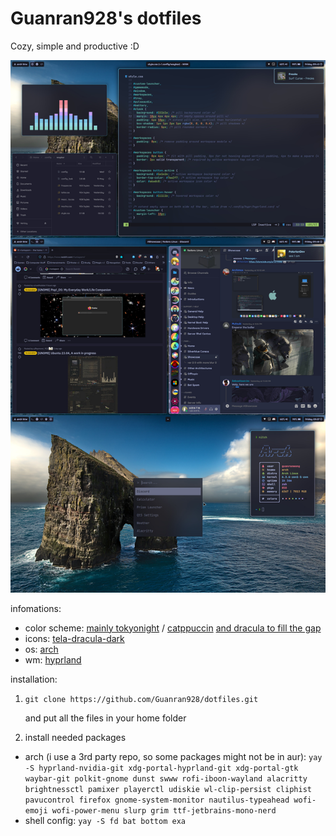# Guanran928's dotfiles
Cozy, simple and productive :D

![Screenshot, 06/09/2023](/assets/screenshot.jpg)

infomations:
- color scheme: [mainly tokyonight](https://github.com/folke/tokyonight.nvim) / [catppuccin](https://github.com/catppuccin/catppuccin) [and dracula to fill the gap](https://draculatheme.com/)
- icons: [tela-dracula-dark](https://github.com/vinceliuice/Tela-icon-theme)
- os: [arch](https://archlinux.org/)
- wm: [hyprland](https://hyprland.org/)

installation:
1. `git clone https://github.com/Guanran928/dotfiles.git`

    and put all the files in your home folder
2. install needed packages
- arch (i use a 3rd party repo, so some packages might not be in aur):
`yay -S hyprland-nvidia-git xdg-portal-hyprland-git xdg-portal-gtk waybar-git polkit-gnome dunst swww rofi-iboon-wayland alacritty brightnessctl pamixer playerctl udiskie wl-clip-persist cliphist pavucontrol firefox gnome-system-monitor nautilus-typeahead wofi-emoji wofi-power-menu slurp grim ttf-jetbrains-mono-nerd`
- shell config:
`yay -S fd bat bottom exa`
